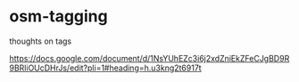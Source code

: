 # osm-tagging
thoughts on tags

https://docs.google.com/document/d/1NsYUhEZc3i6j2xdZniEkZFeCJgBD9R9BRliOUcDHrJs/edit?pli=1#heading=h.u3kng2t6917t
